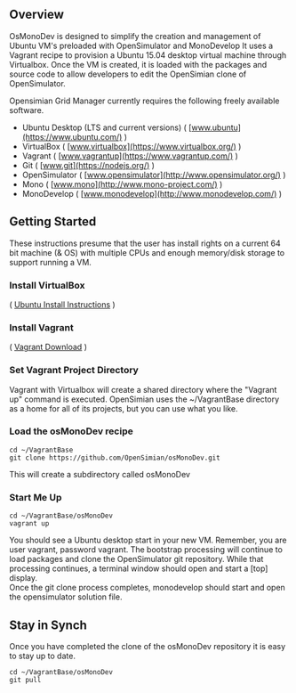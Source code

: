 ## Overview

OsMonoDev is designed to simplify the creation and management of Ubuntu VM's preloaded with OpenSimulator and MonoDevelop
It uses a Vagrant recipe to provision a Ubuntu 15.04 desktop virtual machine through Virtualbox.  Once the VM is created,
it is loaded with the packages and source code to allow developers to edit the OpenSimian clone of OpenSimulator. 

Opensimian Grid Manager currently requires the following freely available software.
* Ubuntu Desktop (LTS and current versions) ( [www.ubuntu](https://www.ubuntu.com/) )
* VirtualBox ( [www.virtualbox](https://www.virtualbox.org/) )
* Vagrant ( [www.vagrantup](https://www.vagrantup.com/) )
* Git  ( [www.git](https://nodejs.org/) )
* OpenSimulator   ( [www.opensimulator](http://www.opensimulator.org/) )
* Mono   ( [www.mono](http://www.mono-project.com/) )
* MonoDevelop   ( [www.monodevelop](http://www.monodevelop.com/) )


## Getting Started
These instructions presume that the user has install rights on a current 64 bit machine (& OS) with multiple CPUs and enough memory/disk storage to support running a VM.

### Install VirtualBox
 ( [Ubuntu Install Instructions](https://help.ubuntu.com/community/VirtualBox/Installation) )

### Install Vagrant
 ( [Vagrant Download](http://www.vagrantup.com/downloads) )

### Set Vagrant Project Directory
Vagrant with Virtualbox will create a shared directory where the  "Vagrant up" command is executed.
OpenSimian uses the ~/VagrantBase directory as a home for all of its projects, but you can use what you like.

### Load the osMonoDev recipe
    cd ~/VagrantBase
    git clone https://github.com/OpenSimian/osMonoDev.git  
This will create a subdirectory called  osMonoDev

### Start Me Up
    cd ~/VagrantBase/osMonoDev
    vagrant up

You should see a Ubuntu desktop start in your new VM.  Remember, you are user vagrant, password vagrant.
The bootstrap processing will continue to load packages and clone the OpenSimulator git repository.
While that processing continues, a terminal window should open and start a [top] display.  
Once the git clone process completes,  monodevelop should start and open the opensimulator solution file.

## Stay in Synch
Once you have completed the clone of the osMonoDev repository it is easy to stay up to date.

    cd ~/VagrantBase/osMonoDev
    git pull


